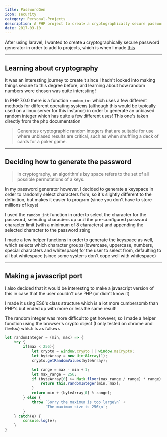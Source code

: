 ```yaml
---
title: PasswordGen
icon: security
category: Personal-Projects
description: A PHP project to create a cryptographically secure password generator (also has a JS port)
date: 2017-03-10
---
```


After using laravel, I wanted to create a cryptographically secure password generator in order to add to projects, which is when I made [this](https://github.com/zeraphie/passwordGen)

---

## Learning about cryptography

It was an interesting journey to create it since I hadn't looked into making things secure to this degree before, and learning about how random numbers were chosen was quite interesting!

In PHP 7.0.0 there is a function `random_int` which uses a few different methods for different operating systems (although this would be typically used on a linux server for this instance) in order to generate an unbiased random integer which has quite a few different uses! This one's taken directly from the php documentation

> Generates cryptographic random integers that are suitable for use where unbiased results are critical, such as when shuffling a deck of cards for a poker game.

---

## Deciding how to generate the password

> In cryptography, an algorithm's key space refers to the set of all possible permutations of a keys.

In my password generator however, I decided to generate a keyspace in order to randomly select characters from, so it's slightly different to the definition, but makes it easier to program (since you don't have to store millions of keys)

I used the `random_int` function in order to select the character for the password, selecting characters up until the pre-configured password character limit (with a minimum of 8 characters) and appending the selected character to the password string

I made a few helper functions in order to generate the keyspace as well, which selects which character groups (lowercase, uppercase, numbers, special characters and whitespace) for the user to select from, defaulting to all but whitespace (since some systems don't cope well with whitespace)

---

## Making a javascript port

I also decided that it would be interesting to make a javascript version of this in case that the user couldn't use PHP (or didn't know it)

I made it using ES6's class structure which is a lot more cumbersomb than PHP's but ended up with more or less the same result!

The random integer was more difficult to get however, so I made a helper function using the browser's crypto object (I only tested on chrome and firefox) which is as follows

```javascript
let randomInteger = (min, max) => {
    try {
        if(max < 256){
            let crypto = window.crypto || window.msCrypto;
            let byteArray = new Uint8Array(1);
            crypto.getRandomValues(byteArray);

            let range = max - min + 1;
            let max_range = 256;
            if (byteArray[0] >= Math.floor(max_range / range) * range) {
                return this.randomInteger(min, max);
            }
            return min + (byteArray[0] % range);
        } else {
            throw `Sorry the maximum is too large\n` +
                  `The maximum size is 256\n`;
        }
    } catch(e) {
        console.log(e);
    }
}
```
